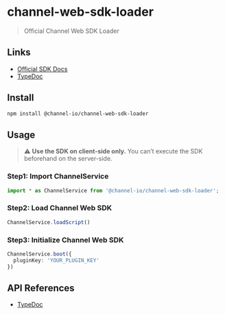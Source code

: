 # channel-web-sdk-loader
> Official Channel Web SDK Loader

## Links
- [Official SDK Docs](https://developers.channel.io/docs/web-channelio)
- [TypeDoc](https://channel-io.github.io/channel-web-sdk-loader/)

## Install
```bash
npm install @channel-io/channel-web-sdk-loader
```

## Usage
> ⚠️ **Use the SDK on client-side only.**
You can’t execute the SDK beforehand on the server-side.

### Step1: Import ChannelService
```typescript
import * as ChannelService from '@channel-io/channel-web-sdk-loader';
```

### Step2: Load Channel Web SDK
```typescript
ChannelService.loadScript()
```

### Step3: Initialize Channel Web SDK
```typescript
ChannelService.boot({
  pluginKey: 'YOUR_PLUGIN_KEY'
})
```

## API References
- [TypeDoc](https://channel-io.github.io/channel-web-sdk-loader/)
